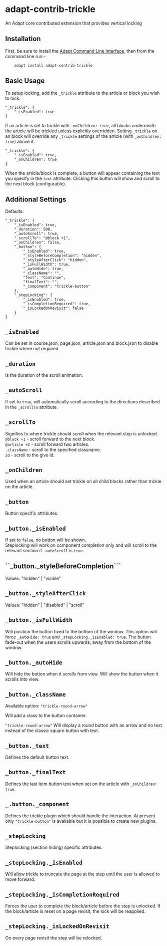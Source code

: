 adapt-contrib-trickle
=====================

An Adapt core contributed extension that provides vertical locking

Installation
------------

First, be sure to install the [Adapt Command Line Interface](https://github.com/adaptlearning/adapt-cli), then from the command line run:-

        adapt install adapt-contrib-trickle

Basic Usage
-----
To setup locking, add the ``_trickle`` attribute to the article or block you wish to lock:

```
"_trickle": {
    "_isEnabled": true
}
```

If an article is set to trickle with ``_onChildren: true``, all blocks underneath the article will be trickled unless explicitly overridden. Setting ``_trickle`` on an block will override any ``_trickle`` settings of the article (with ``_onChildren: true``) above it. 

```
"_trickle": {
	"_isEnabled": true,
	"_onChildren": true
}
```

When the article/block is complete, a button will appear containing the text you specify in the ``text`` attribute.
Clicking this button will show and scroll to the next block (configurable).  
  
  
Additional Settings
-----  

Defaults:
```
"_trickle": {
    "_isEnabled": true,
    "_duration": 500,
    "_autoScroll": true,
    "_scrollTo": "@block +1",
    "_onChildren": false,
    "_button": {
        "_isEnabled": true,
        "_styleBeforeCompletion": "hidden",
        "_styleAfterClick": "hidden",
        "_isFullWidth": true,
        "_autoHide": true,
        "_className": "",
        "text": "Continue",
        "finalText": "",
        "_component": "trickle-button"
    },
    "_stepLocking": {
        "_isEnabled": true,
        "_isCompletionRequired": true,
        "_isLockedOnRevisit": false
    }
}
```

``_isEnabled``  
-------
Can be set in course.json, page.json, article.json and block.json to disable trickle where not required.  
  
``_duration``  
-------
Is the duration of the scroll animation.  
  
``_autoScroll``  
-------
If set to ``true``, will automatically scroll according to the directions described in the ``_scrollTo`` attribute.  
  
``_scrollTo``  
-------
Signifies to where trickle should scroll when the relevant step is unlocked.  
``@block +1`` - scroll forward to the next block.  
``@article +2`` - scroll forward two articles.  
``.className`` - scroll to the specified classname.  
``id`` - scroll to the give id.   
  
``_onChildren``  
-------
Used when an article should set trickle on all child blocks rather than trickle on the article.  
  
``_button``
-------
Button specific attributes.  
  
``_button._isEnabled``  
-------
If set to ``false``, no button will be shown.  
Steplocking will work on component completion only and will scroll to the relevant section if ``_autoScroll`` is ``true``.  
  
``_button._styleBeforeCompletion```  
-------
Values: "hidden" | "visible"  
  
``_button._styleAfterClick``
-------
Values: "hidden" | "disabled" | "scroll"  
  
``_button._isFullWidth``  
-------
Will position the button fixed to the bottom of the window. This option will force ``_autoHide: true`` and ``_stepLocking._isEnabled: true``. The button fade-out when the users scrolls upwards, away from the bottom of the window.  
  
``_button._autoHide``  
-------
Will hide the button when it scrolls from view.  Will show the button when it scrolls into view.  
  
``_button._className``  
-------
Available option: ``"trickle-round-arrow"``  
  
Will add a class to the button container.  
  
``"trickle-round-arrow"`` Will display a round button with an arrow and no text instead of the classic square button with text.  

``_button._text``  
-------
Defines the default button text.  
  
``_button._finalText``  
-------
Defines the last item button text when set on the article with ``_onChildren: true``.

``_.button._component``  
-------
Defines the trickle plugin which should handle the interaction. At present only ``"trickle-button"`` is available but it is possible to create new plugins.  
  
``_stepLocking``  
-------
Steplocking (section hiding) specific attributes.  
  
``_stepLocking._isEnabled``  
-------
Will allow trickle to truncate the page at the step until the user is allowed to move forward.  
  
``_stepLocking._isCompletionRequired``  
-------
Forces the user to complete the block/article before the step is unlocked. If the block/article is reset on a page revisit, the lock will be reapplied.  
  
``_stepLocking._isLockedOnRevisit``  
-------
On every page revisit the step will be relocked.  
